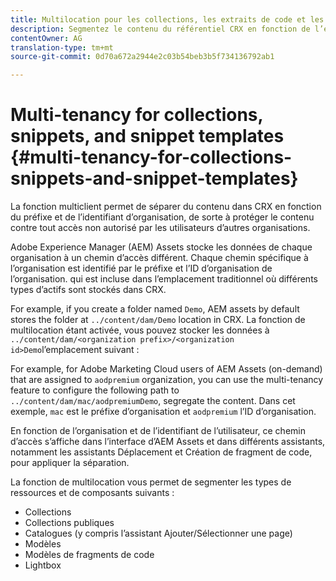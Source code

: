 ```yaml
---
title: Multilocation pour les collections, les extraits de code et les modèles d’extrait de code
description: Segmentez le contenu du référentiel CRX en fonction de l’entreprise cliente afin d’empêcher tout accès non autorisé.
contentOwner: AG
translation-type: tm+mt
source-git-commit: 0d70a672a2944e2c03b54beb3b5f734136792ab1

---
```



# Multi-tenancy for collections, snippets, and snippet templates {#multi-tenancy-for-collections-snippets-and-snippet-templates}

La fonction multiclient permet de séparer du contenu dans CRX en fonction du préfixe et de l’identifiant d’organisation, de sorte à protéger le contenu contre tout accès non autorisé par les utilisateurs d’autres organisations.

Adobe Experience Manager (AEM) Assets stocke les données de chaque organisation à un chemin d’accès différent. Chaque chemin spécifique à l’organisation est identifié par le préfixe et l’ID d’organisation de l’organisation.
qui est incluse dans l’emplacement traditionnel où différents types d’actifs sont stockés dans CRX.

For example, if you create a folder named `Demo`, AEM assets by default stores the folder at `../content/dam/Demo` location in CRX. La fonction de multilocation étant activée, vous pouvez stocker les données à `../content/dam/<organization prefix>/<organization id>Demo`l’emplacement suivant :

For example, for Adobe Marketing Cloud users of AEM Assets (on-demand) that are assigned to `aodpremium` organization, you can use the multi-tenancy feature to configure the following path to `../content/dam/mac/aodpremiumDemo`, segregate the content. Dans cet exemple, `mac` est le préfixe d’organisation et `aodpremium` l’ID d’organisation.

En fonction de l’organisation et de l’identifiant de l’utilisateur, ce chemin d’accès s’affiche dans l’interface d’AEM Assets et dans différents assistants, notamment les assistants Déplacement et Création de fragment de code, pour appliquer la séparation.

La fonction de multilocation vous permet de segmenter les types de ressources et de composants suivants :

* Collections
* Collections publiques
* Catalogues (y compris l’assistant Ajouter/Sélectionner une page)
* Modèles
* Modèles de fragments de code
* Lightbox
